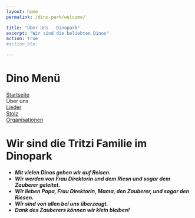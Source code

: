 ```yaml
---
layout: home
permalink: /dino-park/welcome/

title: "Über Uns - Dinopark"
excerpt: "Wir sind die beliebten Dinos"
action: true
#action_btn:

---
```

# Dino Menü
[Startseite](/dino-park)\
Über uns\
[Lieder](/dino-park/songs)\
[Stolz](https://viktor-chiarcos.github.io/dino-park/stolz)\
[Organisationen](/dino-park/orgas/)


# Wir sind die Tritzi Familie im Dinopark
- ***Mit vielen Dinos gehen wir auf Reisen.***
- ***Wir werden von Frau Direktorin und dem Riesn und sogar dem Zauberer geleitet.***
- ***Wir lieben Papa, Frau Direktorin, Mama, den Zauberer, und sogar den Riesen.***
- ***Wir sind von allen bei uns überzeugt.***
- ***Dank des Zauberers können wir klein bleiben!***
